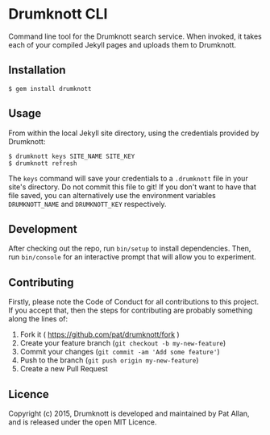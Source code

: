 # Drumknott CLI

Command line tool for the Drumknott search service. When invoked, it takes each of your compiled Jekyll pages and uploads them to Drumknott.

## Installation

    $ gem install drumknott

## Usage

From within the local Jekyll site directory, using the credentials provided by Drumknott:

    $ drumknott keys SITE_NAME SITE_KEY
    $ drumknott refresh

The `keys` command will save your credentials to a `.drumknott` file in your site's directory. Do not commit this file to git! If you don't want to have that file saved, you can alternatively use the environment variables `DRUMKNOTT_NAME` and `DRUMKNOTT_KEY` respectively.

## Development

After checking out the repo, run `bin/setup` to install dependencies. Then, run `bin/console` for an interactive prompt that will allow you to experiment.

## Contributing

Firstly, please note the Code of Conduct for all contributions to this project. If you accept that, then the steps for contributing are probably something along the lines of:

1. Fork it ( https://github.com/pat/drumknott/fork )
2. Create your feature branch (`git checkout -b my-new-feature`)
3. Commit your changes (`git commit -am 'Add some feature'`)
4. Push to the branch (`git push origin my-new-feature`)
5. Create a new Pull Request

## Licence

Copyright (c) 2015, Drumknott is developed and maintained by Pat Allan, and is
released under the open MIT Licence.
